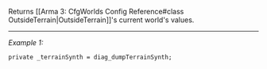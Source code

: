Returns [[Arma 3: CfgWorlds Config Reference#class OutsideTerrain|OutsideTerrain]]'s current world's values.


---
*Example 1:*
```sqf
private _terrainSynth = diag_dumpTerrainSynth;
```